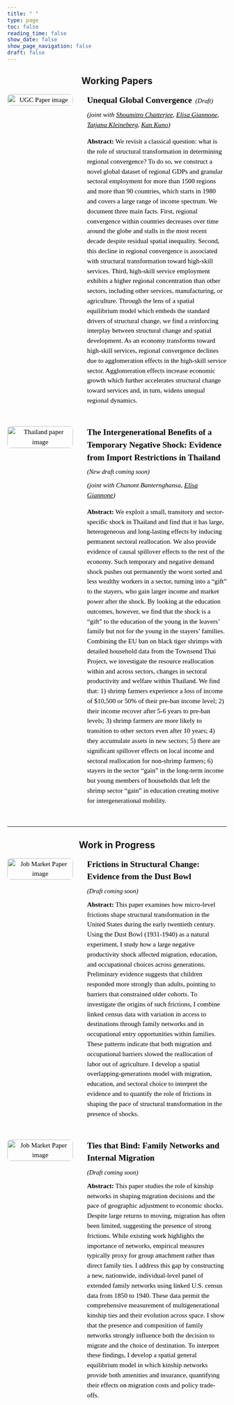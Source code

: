 ```yaml
---
title: " "
type: page
toc: false
reading_time: false
show_date: false
show_page_navigation: false
draft: false
---
```


<style>
/* Research page full-width override */

/* reset main container so content is full-width */
main,
.site-main,
.wrapper,
.page,
.hb-content,
.article,
article {
  margin: 0 !important;
  padding-left: 0 !important;
  padding-right: 0 !important;
  max-width: 100% !important;
  width: 100% !important;
  display: block !important;
}

/* nuke the white TOC / sidebar completely */
nav.hb-toc,
aside.hb-sidebar-container {
  display: none !important;
  width: 0 !important;
  max-width: 0 !important;
  padding: 0 !important;
  margin: 0 !important;
}
</style>






<!-- BEGIN: full-bleed wrapper for research page -->
<div class="research-fullwidth-wrapper">

<h2 style="text-align:center;">Working Papers</h2>

<!-- Working Paper 1 -->
<div class="research-item" 
     style="display: flex; flex-wrap: wrap; align-items: flex-start; gap: 2rem; margin-bottom: 2rem; max-width: 1200px; margin-left: 0; margin-right: 0; font-size: 0.95rem; line-height: 1.5; color: #000; font-family: Georgia, serif;">

  <!-- Left: Image -->
  <div style="flex: 0 0 30%; max-width: 30%; text-align: center;">
    <img src="/uploads/UGC_picture.png" 
         alt="UGC Paper image"
         style="width: 100%; height: auto; border-radius: 8px;">
  </div>

  <!-- Right: Text -->
<div style="flex: 1; color:#000; font-family: Georgia, serif;">
  <!-- Title + Draft inline -->
  <div style="display: flex; align-items: baseline; gap: 0.5rem; flex-wrap: wrap;">
    <h3 style="margin: 0; color:#000; font-size:1.2rem;">
      Unequal Global Convergence
    </h3>
    <span style="font-size:0.9rem; color:#000;">
      <em>
        <a href="/uploads/UGC.pdf" target="_blank" style="color:#000; text-decoration:none;">
          (Draft)
        </a>
      </em>
    </span>
  </div>

  <!-- Authors -->
  <p style="color:#000; margin-top:0.5rem;">
    <em>(joint with 
      <a href="https://pages.jh.edu/schatt20/" target="_blank" style="color:#000;">Shoumitro Chatterjee</a>, 
      <a href="https://sites.google.com/view/elisagiannone/" target="_blank" style="color:#000;">Elisa Giannone</a>, 
      <a href="https://sites.google.com/view/tkleineberg/home" target="_blank" style="color:#000;">Tatjana Kleineberg</a>, 
      <a href="https://kankuno.github.io/" target="_blank" style="color:#000;">Kan Kuno</a>)</em>
  </p>

  <!-- Abstract -->
  <p style="color:#000; margin-top:0.5rem;">
    <strong style="color:#000;">Abstract:</strong> We revisit a classical question: what is the role of structural transformation in determining regional convergence? To do so, we construct a novel global dataset of regional GDPs and granular sectoral employment for more than 1500 regions and more than 90 countries, which starts in 1980 and covers a large range of income spectrum. We document three main facts. First, regional convergence within countries decreases over time around the globe and stalls in the most recent decade despite residual spatial inequality. Second, this decline in regional convergence is associated with structural transformation toward high-skill services. Third, high-skill service employment exhibits a higher regional concentration than other sectors, including other services, manufacturing, or agriculture. Through the lens of a spatial equilibrium model which embeds the standard drivers of structural change, we find a reinforcing interplay between structural change and spatial development. As an economy transforms toward high-skill services, regional convergence declines due to agglomeration effects in the high-skill service sector. Agglomeration effects increase economic growth which further accelerates structural change toward services and, in turn, widens unequal regional dynamics.
  </p>
</div>
</div>


<!-- Working Paper 2 -->
<div class="research-item" 
     style="display: flex; flex-wrap: wrap; align-items: flex-start; gap: 2rem; margin-bottom: 2rem; max-width: 1200px; margin-left: 0; margin-right: 0; font-size: 0.95rem; line-height: 1.5; color: #000; font-family: Georgia, serif;">

  <!-- Left: Image -->
  <div style="flex: 0 0 30%; max-width: 30%; text-align: center;">
    <img src="/uploads/Shrimp_picture.png" 
         alt="Thailand paper image"
         style="width: 100%; height: auto; border-radius: 8px;">
  </div>

  <!-- Right: Text -->
<div style="flex: 1; color:#000; font-family: Georgia, serif;">
  <!-- Title + Draft inline -->
  <div style="display: flex; align-items: baseline; gap: 0.5rem; flex-wrap: wrap;">
    <h3 style="margin: 0; color:#000; font-size:1.2rem;">
      The Intergenerational Benefits of a Temporary Negative Shock: Evidence from Import Restrictions in Thailand
    </h3>
    <span style="font-size:0.9rem; color:#000;">
      <em> (New draft coming soon)
        </a>
      </em>
    </span>
  </div>

  <!-- Authors -->
  <p style="color:#000; margin-top:0.5rem;">
    <em>(joint with Chanont Banternghansa, 
      <a href="https://sites.google.com/view/elisagiannone/" target="_blank" style="color:#000;">Elisa Giannone</a>)</em>
  </p>

  <!-- Abstract -->
  <p style="color:#000; margin-top:0.5rem;">
    <strong style="color:#000;">Abstract:</strong> We exploit a small, transitory and sector-specific shock in Thailand and find that it has large, heterogeneous and long-lasting effects by inducing permanent sectoral reallocation. We also provide evidence of causal spillover effects to the rest of the economy. Such temporary and negative demand shock pushes out permanently the worst sorted and less wealthy workers in a sector, turning into a “gift” to the stayers, who gain larger income and market power after the shock. By looking at the education outcomes, however, we find that the shock is a “gift” to the education of the young in the leavers’ family but not for the young in the stayers’ families. Combining the EU ban on black tiger shrimps with detailed household data from the Townsend Thai Project, we investigate the resource reallocation within and across sectors, changes in sectoral productivity and welfare within Thailand. We find that: 1) shrimp farmers experience a loss of income of $10,500 or 50% of their pre-ban income level; 2) their income recover after 5-6 years to pre-ban levels; 3) shrimp farmers are more likely to transition to other sectors even after 10 years; 4) they accumulate assets in new sectors; 5) there are significant spillover effects on local income and sectoral reallocation for non-shrimp farmers; 6) stayers in the sector “gain” in the long-term income but young members of households that left the shrimp sector “gain” in education creating motive for intergenerational mobility.
  </p>
</div>
</div>

---
<h2 style="text-align:center;">Work in Progress</h2>

<div class="research-item" 
     style="display: flex; flex-wrap: wrap; align-items: flex-start; gap: 2rem; margin-bottom: 2rem; max-width: 1200px; margin-left: 0; margin-right: 0; font-size: 0.95rem; line-height: 1.5; color: #000; font-family: Georgia, serif;">

  <!-- Left: Image -->
  <div style="flex: 0 0 30%; max-width: 30%; text-align: center;">
    <img src="/uploads/DB_picture.png" 
         alt="Job Market Paper image"
         style="width: 100%; height: auto; border-radius: 8px;">
  </div>

<!-- Right: Text -->
<div style="flex: 1; color:#000; font-family: Georgia, serif;">
  <!-- Title + Draft inline -->
  <div style="display: flex; align-items: baseline; gap: 0.5rem; flex-wrap: wrap;">
    <h3 style="margin: 0; color:#000; font-size:1.2rem;">
      Frictions in Structural Change: Evidence from the Dust Bowl
    </h3>
    <span style="font-size:0.9rem; color:#000;">
      <em> (Draft coming soon)
        </a>
      </em>
    </span>
  </div>

  <!-- Abstract -->
  <p style="color:#000; margin-top:0.5rem;">
    <strong style="color:#000;">Abstract:</strong> This paper examines how micro-level frictions shape structural transformation in the United States during the early twentieth century. Using the Dust Bowl (1931-1940) as a natural experiment, I study how a large negative productivity shock affected migration, education, and occupational choices across generations. Preliminary evidence suggests that children responded more strongly than adults, pointing to barriers that constrained older cohorts. To investigate the origins of such frictions, I combine linked census data with variation in access to destinations through family networks and in occupational entry opportunities within families. These patterns indicate that both migration and occupational barriers slowed the reallocation of labor out of agriculture. I develop a spatial overlapping-generations model with migration, education, and sectoral choice to interpret the evidence and to quantify the role of frictions in shaping the pace of structural transformation in the presence of shocks.
  </p>
</div>
</div>

<!-- Work in Progress -->
<div class="research-item" 
     style="display: flex; flex-wrap: wrap; align-items: flex-start; gap: 2rem; margin-bottom: 2rem; max-width: 1200px; margin-left: 0; margin-right: 0; font-size: 0.95rem; line-height: 1.5; color: #000; font-family: Georgia, serif;">

  <!-- Left: Image -->
  <div style="flex: 0 0 30%; max-width: 30%; text-align: center;">
    <img src="/uploads/mignet_picture.png" 
         alt="Job Market Paper image"
         style="width: 100%; height: auto; border-radius: 8px;">
  </div>

<!-- Right: Text -->
<div style="flex: 1; color:#000; font-family: Georgia, serif;">
  <!-- Title + Draft inline -->
  <div style="display: flex; align-items: baseline; gap: 0.5rem; flex-wrap: wrap;">
    <h3 style="margin: 0; color:#000; font-size:1.2rem;">
      Ties that Bind: Family Networks and Internal Migration    
    </h3>
    <span style="font-size:0.9rem; color:#000;">
      <em> (Draft coming soon)
        </a>
      </em>
    </span>
  </div>

  <!-- Abstract -->
  <p style="color:#000; margin-top:0.5rem;">
    <strong style="color:#000;">Abstract:</strong> This paper studies the role of kinship networks in shaping migration decisions and the pace of geographic adjustment to economic shocks. Despite large returns to moving, migration has often been limited, suggesting the presence of strong frictions. While existing work highlights the importance of networks, empirical measures typically proxy for group attachment rather than direct family ties. I address this gap by constructing a new, nationwide, individual-level panel of extended family networks using linked U.S. census data from 1850 to 1940. These data permit the comprehensive measurement of multigenerational kinship ties and their evolution across space. I show that the presence and composition of family networks strongly influence both the decision to migrate and the choice of destination. To interpret these findings, I develop a spatial general equilibrium model in which kinship networks provide both amenities and insurance, quantifying their effects on migration costs and policy trade-offs.
  </p>
</div>
</div>



  <!--Ties that Bind: Family Networks and the Costs of Mobility-->
